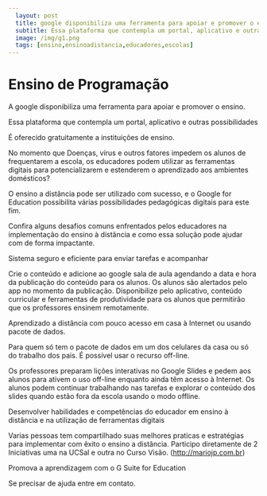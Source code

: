 ```yaml
---
  layout: post
  title: google disponibiliza uma ferramenta para apoiar e promover o ensino 
  subtitle: Essa plataforma que contempla um portal, aplicativo e outras possibilidades e é oferecido gratuitamente a instituições de ensino.
  image: /img/g1.png
  tags: [ensino,ensinoadistancia,educadores,escolas]
---
```


# Ensino de Programação

A google disponibiliza uma ferramenta para apoiar e promover o ensino.

Essa plataforma que contempla um portal, aplicativo e outras possibilidades

É oferecido gratuitamente a instituições de ensino.

No momento que Doenças, vírus e outros fatores impedem os alunos de frequentarem a escola, os educadores podem utilizar as ferramentas digitais para potencializarem e estenderem o aprendizado aos ambientes domésticos?

O ensino a distância pode ser utilizado com sucesso, e o Google for Education possibilita várias possibilidades pedagógicas digitais para este fim.

Confira alguns desafios comuns enfrentados pelos educadores na implementação do ensino à distância e como essa solução pode ajudar com de forma impactante.

Sistema seguro e eficiente para enviar tarefas e acompanhar

Crie o conteúdo e adicione ao google sala de aula agendando a data e hora da publicação do conteúdo para os alunos. Os alunos são alertados pelo app no momento da publicação. Disponibilize pelo aplicativo, conteúdo curricular e ferramentas de produtividade para os alunos que permitirão que os professores ensinem remotamente.

Aprendizado a distância com pouco acesso em casa à Internet ou usando pacote de dados.

Para quem só tem o pacote de dados em um dos celulares da casa ou só do trabalho dos pais. É possível usar o recurso off-line.

Os professores preparam lições interativas no Google Slides e pedem aos alunos para ativem o uso off-line enquanto ainda têm acesso à Internet. Os alunos podem continuar trabalhando nas tarefas e explorar o conteúdo dos slides quando estão fora da escola usando o modo offline.

Desenvolver habilidades e competências do educador em ensino à distância e na utilização de ferramentas digitais

Varias pessoas tem compartilhado suas melhores praticas e estratégias para implementar com êxito o ensino a distância. Participo diretamente de 2 Iniciativas uma na UCSal e outra no Curso Visão. (http://mariojp.com.br)

Promova a aprendizagem com o G Suite for Education

Se precisar de ajuda entre em contato.

